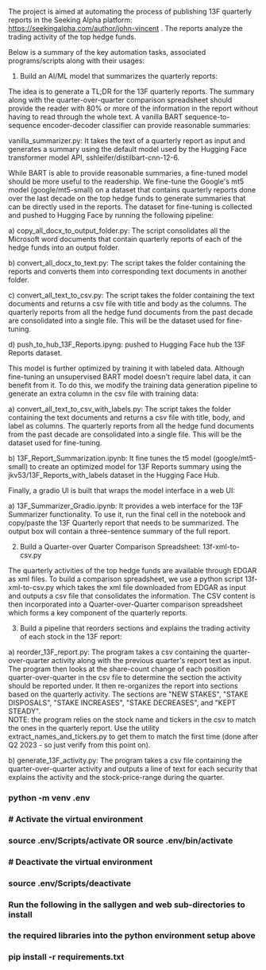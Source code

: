 The project is aimed at automating the process of publishing 13F quarterly reports 
in the Seeking Alpha platform: https://seekingalpha.com/author/john-vincent . 
The reports analyze the trading activity of the top hedge funds. 

Below is a summary of the key automation tasks, associated programs/scripts along 
with their usages:  

1. Build an AI/ML model that summarizes the quarterly reports:   

The idea is to generate a TL;DR for the 13F quarterly reports. The summary 
along with the quarter-over-quarter comparison spreadsheet should provide the 
reader with 80% or more of the information in the report without having to read
through the whole text. A vanilla BART sequence-to-sequence encoder-decoder 
classifier can provide reasonable summaries:  

vanilla_summarizer.py: It takes the text of a quarterly report as input 
   and generates a summary using the default model used by the Hugging Face 
   transformer model API, sshleifer/distilbart-cnn-12-6.   

While BART is able to provide reasonable summaries, a fine-tuned model
should be more useful to the readership. We fine-tune the Google's mt5 model
(google/mt5-small) on a dataset that contains quarterly reports done over the 
last decade on the top hedge funds to generate summaries that can be directly 
used in the reports. The dataset for fine-tuning is collected and pushed to 
Hugging Face by running the following pipeline:    

a) copy_all_docx_to_output_folder.py: The script consolidates all the Microsoft
   word documents that contain quarterly reports of each of the hedge funds into
   an output folder.  

b) convert_all_docx_to_text.py: The script takes the folder containing the reports
   and converts them into corresponding text documents in another folder.  

c) convert_all_text_to_csv.py: The script takes the folder containing the text 
   documents and returns a csv file with title and body as the columns. The quarterly
   reports from all the hedge fund documents from the past decade are consolidated into
   a single file. This will be the dataset used for fine-tuning.  

d) push_to_hub_13F_Reports.ipyng: pushed to Hugging Face hub the 13F Reports dataset.  

This model is further optimized by training it with labeled data. Although 
fine-tuning an unsupervised BART model doesn't require label data, it can benefit from
it. To do this, we modify the training data generation pipeline to generate an extra
column in the csv file with training data:  

a) convert_all_text_to_csv_with_labels.py: The script takes the folder containing the text 
   documents and returns a csv file with title, body, and label as columns. The quarterly
   reports from all the hedge fund documents from the past decade are consolidated into
   a single file. This will be the dataset used for fine-tuning.    

b) 13F_Report_Summarization.ipynb: It fine tunes the t5 model (google/mt5-small) to create 
   an optimized model for 13F Reports summary using the jkv53/13F_Reports_with_labels 
   dataset in the Hugging Face Hub.   

Finally, a gradio UI is built that wraps the model interface in a web UI:

a) 13F_Summarizer_Gradio.ipynb: It provides a web interface for the 13F Summarizer 
   functionality. To use it, run the final cell in the notebook and copy/paste the 
   13F Quarterly report that needs to be summarized. The output box will contain a
   three-sentence summary of the full report.

2. Build a Quarter-over Quarter Comparison Spreadsheet: 13f-xml-to-csv.py  

The quarterly activities of the top hedge funds are available through EDGAR as 
xml files. To build a comparison spreadsheet, we use a python script 
13f-xml-to-csv.py which takes the xml file downloaded from EDGAR as input and
outputs a csv file that consolidates the information. The CSV content is then
incorporated into a Quarter-over-Quarter comparison spreadsheet which forms
a key component of the quarterly reports.  

3. Build a pipeline that reorders sections and explains the trading activity 
   of each stock in the 13F report:     

a) reorder_13F_report.py: The program takes a csv containing the quarter-over-quarter 
   activity along with the previous quarter's report text as input. The program then 
   looks at the share-count change of each position quarter-over-quarter in the csv 
   file to determine the section the activity should be reported under. It then
   re-organizes the report into sections based on the quarterly activity. The sections
   are "NEW STAKES", "STAKE DISPOSALS", "STAKE INCREASES", "STAKE DECREASES", and 
   "KEPT STEADY".     
   NOTE: the program relies on the stock name and tickers in the csv to match the ones
   in the quarterly report. Use the utility extract_names_and_tickers.py to get them
   to match the first time (done after Q2 2023 - so just verify from this point on).

b) generate_13F_activity.py: The program takes a csv file containing the 
   quarter-over-quarter activity and outputs a line of text for each security that 
   explains the activity and the stock-price-range during the quarter.  
      





### python -m venv .env
### 
### # Activate the virtual environment
### source .env/Scripts/activate OR source .env/bin/activate 
### # Deactivate the virtual environment
### source .env/Scripts/deactivate

### Run the following in the sallygen and web sub-directories to install 
### the required libraries into the python environment setup above
###
### pip install -r requirements.txt
###
